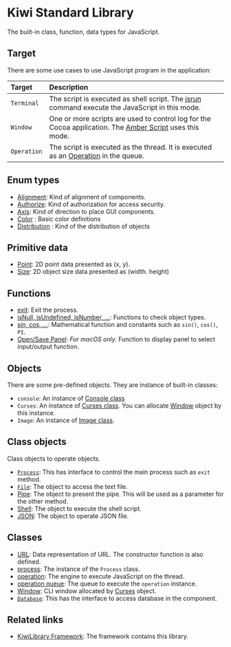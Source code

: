 # Kiwi Standard Library
The built-in class, function, data types for JavaScript.

## Target
There are some use cases to use JavaScript program in the application:

|Target     |Description                              |
|:---       |:---                                     |
|`Terminal` |The script is executed as shell script. The [jsrun](https://github.com/steelwheels/JSTools/blob/master/Document/jsrun-man.md) command execute the JavaScript in this mode.   |
|`Window`   |One or more scripts are used to control log for the Cocoa application. The [Amber Script](https://github.com/steelwheels/Amber/blob/master/Document/AmberLanguage.md) uses this mode.|
|`Operation`  |The script is executed as the thread. It is executed as an [Operation](https://developer.apple.com/documentation/foundation/operation) in the queue.|

## Enum types
* [Alignment](https://github.com/steelwheels/KiwiScript/blob/master/KiwiLibrary/Document/Enum/Alignment.md): Kind of alignment of components.
* [Authorize](https://github.com/steelwheels/KiwiScript/blob/master/KiwiLibrary/Document/Enum/Authorize.md): Kind of authorization for access security.
* [Axis](https://github.com/steelwheels/KiwiScript/blob/master/KiwiLibrary/Document/Enum/Axis.md): Kind of direction to place GUI components.
* [Color](https://github.com/steelwheels/KiwiScript/blob/master/KiwiLibrary/Document/Enum/Color.md) : Basic color definitions
* [Distribution](https://github.com/steelwheels/KiwiScript/blob/master/KiwiLibrary/Document/Enum/Distribution.md) : Kind of the distribution of objects

## Primitive data
* [Point](https://github.com/steelwheels/KiwiScript/blob/master/KiwiLibrary/Document/Primitive/Point.md): 2D point data presented as (x, y).
* [Size](https://github.com/steelwheels/KiwiScript/blob/master/KiwiLibrary/Document/Primitive/Size.md): 2D object size data presented as (width. height)

## Functions
* [exit](https://github.com/steelwheels/KiwiScript/blob/master/KiwiLibrary/Document/Function/Exit.md): Exit the process.
* [isNull, isUndefined, isNumber, ...](https://github.com/steelwheels/KiwiScript/blob/master/KiwiLibrary/Document/Function/TypeChecks.md): Functions to check object types.
* [sin, cos, ...](https://github.com/steelwheels/KiwiScript/blob/master/KiwiLibrary/Document/Function/Math.md): Mathematical function and constants such as `sin()`, `cos()`, `PI`.
* [Open/Save Panel](https://github.com/steelwheels/KiwiScript/blob/master/KiwiLibrary/Document/Function/Panel.md): *For macOS only.* Function to display panel to select input/output function.

## Objects
There are some pre-defined objects. They are instance of built-in classes:
* `console`: An instance of [Console class](https://github.com/steelwheels/KiwiScript/blob/master/KiwiLibrary/Document/Class/Console.md)
* `Curses`: An instance of [Curses class](https://github.com/steelwheels/KiwiScript/blob/master/KiwiLibrary/Document/Class/Curses.md).
You can allocate [Window](https://github.com/steelwheels/KiwiScript/blob/master/KiwiLibrary/Document/Class/Window.md) object by this instance.
* `Image`: An instance of [Image class](https://github.com/steelwheels/KiwiScript/blob/master/KiwiLibrary/Document/Class/Image.md).

## Class objects
Class objects to operate objects.
* [`Process`](https://github.com/steelwheels/KiwiScript/blob/master/KiwiLibrary/Document/Class/Process.md): This has interface to control the main process such as `exit` method.
* [`File`](https://github.com/steelwheels/KiwiScript/blob/master/KiwiLibrary/Document/Class/File.md): The object to access the text file.
*  [Pipe](https://github.com/steelwheels/KiwiScript/blob/master/KiwiLibrary/Document/Class/Pipe.md): The object to present the pipe. This will be used as a parameter for the other method.
*  [Shell](https://github.com/steelwheels/KiwiScript/blob/master/KiwiLibrary/Document/Class/Shell.md): The object to execute the shell script.
* [JSON](https://github.com/steelwheels/KiwiScript/blob/master/KiwiLibrary/Document/Class/JSON.md): The object to operate JSON file.

## Classes
* [URL](https://github.com/steelwheels/KiwiScript/blob/master/KiwiLibrary/Document/Class/URL.md): Data representation of URL. The constructor function is also defined.
* [process](https://github.com/steelwheels/KiwiScript/blob/master/KiwiLibrary/Document/Class/Process.md): The instance of the `Process` class.
* [operation](https://github.com/steelwheels/KiwiScript/blob/master/KiwiLibrary/Document/Class/Operation.md): The engine to execute JavaScript on the thread.
* [operation queue](https://github.com/steelwheels/KiwiScript/blob/master/KiwiLibrary/Document/Class/OperationQueue.md): The queue to execute the `operation` instance.
* [Window](https://github.com/steelwheels/KiwiScript/blob/master/KiwiLibrary/Document/Class/Window.md): CLI window allocated by [Curses](https://github.com/steelwheels/KiwiScript/blob/master/KiwiLibrary/Document/Class/Curses.md) object.
* [`Database`](https://github.com/steelwheels/KiwiScript/blob/master/KiwiLibrary/Document/Class/Database.md): This has the interface to access database in the component.

## Related links
* [KiwiLibrary Framework](https://github.com/steelwheels/KiwiScript/blob/master/KiwiLibrary/README.md): The framework contains this library.
